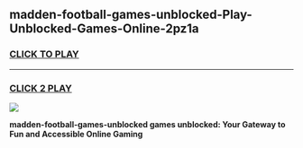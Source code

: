 
## madden-football-games-unblocked-Play-Unblocked-Games-Online-2pz1a
<h3>
<a href="https://premium76.site?title=madden-football-games-unblocked&ref=25A">CLICK TO PLAY</a></h3>
<hr>

<h3>
<a href="https://premium76.site?title=madden-football-games-unblocked&ref=25A">CLICK 2 PLAY</a>
  
</h3>

<a href="https://premium76.site?title=madden-football-games-unblocked&ref=25A"><img src="https://clearcache.store/games.png"></a>


**madden-football-games-unblocked games unblocked: Your Gateway to Fun and Accessible Online Gaming**
